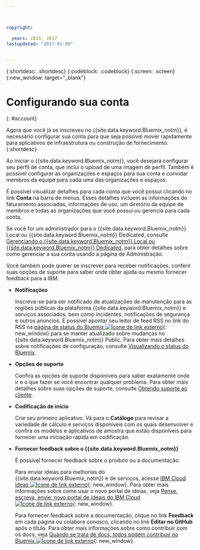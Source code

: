 ```yaml
---



copyright:

  years: 2015, 2017
lastupdated: "2017-01-09"


---
```


{:shortdesc: .shortdesc}
{:codeblock: .codeblock}
{:screen: .screen}
{:new_window: target="_blank"}

<!-- staging only content beginning -->

# Configurando sua conta
{: #account}

Agora que você já se inscreveu no {{site.data.keyword.Bluemix_notm}}, é necessário configurar sua conta para que seja possível mover rapidamente para aplicativos de infraestrutura ou construção de fornecimento.
{:shortdesc}

Ao iniciar o {{site.data.keyword.Bluemix_notm}}, você desejará configurar seu perfil de conta, que inclui o upload de uma imagem de perfil. Também é possível configurar as organizações e espaços para sua conta e convidar membros da equipe para cada uma das organizações e espaços. 

É possível visualizar detalhes para cada conta que você possui clicando no link **Conta** na barra de menus. Esses detalhes incluem as informações de faturamento associadas, informações de uso, um diretório da equipe de membros e todas as organizações que você possui ou gerencia para cada conta, 

Se você for um administrador para o {{site.data.keyword.Bluemix_notm}} Local ou {{site.data.keyword.Bluemix_notm}} Dedicated, consulte [Gerenciando
o {{site.data.keyword.Bluemix_notm}} Local ou {{site.data.keyword.Bluemix_notm}} Dedicated](/docs/admin/index.html#mng), para obter detalhes sobre como gerenciar a sua conta usando a página de Administração.

Você também pode querer se inscrever para receber notificações, conferir suas opções de suporte para saber onde obter ajuda ou mesmo fornecer feedback para a IBM.  

- **Notificações** 
  
  Inscreva-se para ser notificado de atualizações de manutenção para as regiões públicas da plataforma {{site.data.keyword.Bluemix_notm}} e serviços associados, bem como incidentes, notificações de segurança e outros anúncios. É possível apontar seu leitor de feed RSS no link do RSS na [página de status do Bluemix ![Ícone de link externo](../icons/launch-glyph.svg)](http://ibm.biz/Bluemixstatus){: new_window} para se manter atualizado sobre mudanças no {{site.data.keyword.Bluemix_notm}} Public. Para obter mais detalhes sobre notificações de configuração, consulte [Visualizando o status do Bluemix](/docs/support/index.html#viewing-bluemix-status).

- **Opções de suporte** 
  
  Confira as opções de suporte disponíveis para saber exatamente onde ir e o que fazer se você encontrar qualquer problema. Para obter mais detalhes sobre suas opções de suporte, consulte [Obtendo suporte ao cliente](/docs/support/index.html#getting-customer-support).

- **Codificação de início** 
  
  Crie seu primeiro aplicativo. Vá para o **Catálogo** para revisar a variedade de cálculo e serviços disponíveis com os quais desenvolver e confira os modelos e aplicativos de amostra que estão disponíveis para fornecer uma iniciação rápida em codificação.

- **Fornecer feedback sobre o {{site.data.keyword.Bluemix_notm}}** 
  
  É possível fornecer feedback sobre o produto ou a documentação. 
  
  Para enviar ideias para melhorias do {{site.data.keyword.Bluemix_notm}} e de serviços, acesse [IBM Cloud Ideas ![Ícone de link externo](../icons/launch-glyph.svg)](https://ibmcloud.ideas.aha.io){: new_window}. Para obter mais informações sobre como usar o novo portal de ideias, veja [Pense, escreva, envie: novo portal de ideais do IBM Cloud ![Ícone de link externo](../icons/launch-glyph.svg)](https://developer.ibm.com/bluemix/2016/10/05/think-write-submit/){: new_window}. 
  
  Para fornecer feedback sobre a documentação, clique no link **Feedback** em cada página ou colabore conosco, clicando no link **Editar no GitHub** após o título. Para obter mais informações sobre como contribuir com os docs, veja [Quando se trata de docs, todos podem contribuir no Bluemix ![Ícone de link externo](../icons/launch-glyph.svg)](https://developer.ibm.com/bluemix/2016/01/13/bluemix-docs-now-open-source-on-github/){: new_window}.
